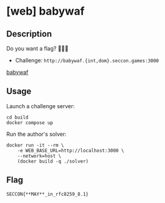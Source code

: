 # [web] babywaf

## Description

Do you want a flag? 🚩🚩🚩

- Challenge: `http://babywaf.{int,dom}.seccon.games:3000`

[babywaf](files/babywaf)

## Usage

Launch a challenge server:

```
cd build
docker compose up
```

Run the author's solver:
```
docker run -it --rm \
    -e WEB_BASE_URL=http://localhost:3000 \
    --network=host \
    (docker build -q ./solver)
```

## Flag

```
SECCON{**MAY**_in_rfc8259_8.1}
```

